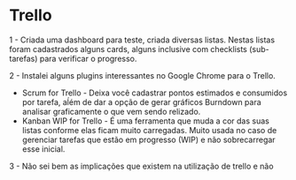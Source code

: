 # Trello

1 - Criada uma dashboard para teste, criada diversas listas. Nestas listas foram cadastrados alguns cards, alguns inclusive com checklists (sub-tarefas) para verificar o progresso.

2 - Instalei alguns plugins interessantes no Google Chrome para o Trello. 
 - Scrum for Trello - Deixa você cadastrar pontos estimados e consumidos por tarefa, aĺém de dar a opção de gerar gráficos Burndown para analisar graficamente o que vem sendo relizado.
 - Kanban WIP for Trello - É uma ferramenta que muda a cor das suas listas conforme elas ficam muito carregadas. Muito usada no caso de gerenciar tarefas que estão em progresso (WIP) e não sobrecarregar esse inicial.

 3 - Não sei bem as implicações que existem na utilização de trello e não 


